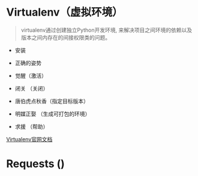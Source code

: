 # Virtualenv（虚拟环境）
  
  > virtualenv通过创建独立Python开发环境, 来解决项目之间环境的依赖以及版本之间内存在的间接权限类的问题。
  
  * 安装
  
  * 正确的姿势
  
  * 觉醒（激活）
  
  * 闭关 （关闭）
  
  * 唐伯虎点秋香（指定目标版本）
  
  * 明媒正娶 （生成可打包的环境）
  
  * 求援 （帮助）
  
  [Virtualenv官网文档](http://virtualenv.readthedocs.org/)
  


# Requests ()


# 
